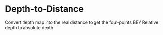 # Depth-to-Distance
Convert depth map into the real distance to get the four-points BEV
Relative depth to absolute depth
